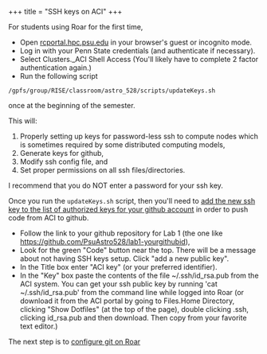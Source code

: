 +++
title = "SSH keys on ACI"
+++

For students using Roar for the first time,
- Open [rcportal.hpc.psu.edu](https://rcportal.hpc.psu.edu/) in your browser's guest or incognito mode.
- Log in with your Penn State credentials (and authenticate if necessary).
- Select Clusters._ACI Shell Access (You'll likely have to complete 2 factor authentication again.)
- Run the following script
```shell
/gpfs/group/RISE/classroom/astro_528/scripts/updateKeys.sh
```
once at the beginning of the semester.  

This will:

1) Properly setting up keys for password-less ssh to compute nodes which is sometimes required by some distributed computing models,
2) Generate keys for github,
3) Modify ssh config file, and
4) Set proper permissions on all ssh files/directories.

I recommend that you do NOT enter a password for your ssh key. 


Once you run the `updateKeys.sh` script, then you'll need to [add the new ssh key to the list of authorized keys for your github account](https://help.github.com/articles/adding-a-new-ssh-key-to-your-github-account/#platform-linux) in order to push code from ACI to github.
- Follow the link to your github repository for Lab 1 (the one like https://github.com/PsuAstro528/lab1-yourgithubid),
- Look for the green "Code" button near the top.  There will be a message about not having SSH keys setup.  Click "add a new public key".  
- In the Title box enter "ACI key" (or your preferred identifier).  
- In the "Key" box paste the contents of the file ~/.ssh/id_rsa.pub from the ACI system.  You can get your ssh public key by running 'cat  ~/.ssh/id_rsa.pub' from the command line while logged into Roar (or download it from the ACI portal by going to Files.Home Directory, clicking "Show Dotfiles" (at the top of the page), double clicking .ssh, clicking id_rsa.pub and then download.  Then copy from your favorite text editor.)  


The next step is to [configure git on Roar](../git/)
